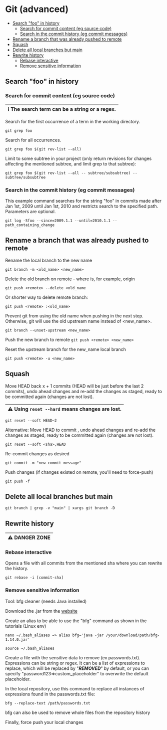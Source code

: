 # Git (advanced)

- [Search "foo" in history](#search-foo-in-history)
   * [Search for commit content (eg source code)](#search-for-commit-content-eg-source-code)
   * [Search in the commit history (eg commit messages)](#search-in-the-commit-history-eg-commit-messages)
- [Rename a branch that was already pushed to remote](#rename-a-branch-that-was-already-pushed-to-remote)
- [Squash](#squash)
- [Delete all local branches but main](#delete-all-local-branches-but-main)
- [Rewrite history](#rewrite-history)
   * [Rebase interactive](#rebase-interactive)
   * [Remove sensitive information](#remove-sensitive-information)

## Search "foo" in history

### Search for commit content (eg source code)

| ℹ️ The search term can be a string or a regex. |
|------------------------------------------------|

Search for the first occurrence of a term in the working directory.

`git grep foo`

Search for all occurrences.

`git grep foo $(git rev-list --all)`

Limit to some subtree in your project (only return revisions for changes affecting the mentioned subtree, and limit grep to that subtree):

`git grep foo $(git rev-list --all -- subtree/subsubtree) -- subtree/subsubtree`

### Search in the commit history (eg commit messages)

This example command searches for the string "foo" in commits made after Jan 1st, 2009 until Jan 1st, 2010 and restricts search to the specified path. Parameters are optional.

`git log -Sfoo --since=2009.1.1 --until=2010.1.1 -- path_containing_change`

## Rename a branch that was already pushed to remote

Rename the local branch to the new name 
 
`git branch -m <old_name> <new_name>` 
  
Delete the old branch on remote - where <remote> is, for example, origin 

`git push <remote> --delete <old_name` 
 
Or shorter way to delete remote branch: 
 
`git push <remote> :<old_name>`
 
Prevent git from using the old name when pushing in the next step. Otherwise, git will use the old upstream name instead of <new_name>. 
 
`git branch --unset-upstream <new_name>` 
 
Push the new branch to remote 
`git push <remote> <new_name>` 
 
Reset the upstream branch for the new_name local branch 

`git push <remote> -u <new_name>`

## Squash

Move HEAD back x + 1 commits (HEAD will be just before the last 2 commits), undo ahead changes and re-add the changes as staged, ready to be committed again (changes are not lost).

| ⚠️ Using `reset --hard` means changes are lost. |
|-------------------------------------------------|

`git reset --soft HEAD~2`

Alternative: Move HEAD to commit <sha>, undo ahead changes and re-add the changes as staged, ready to be committed again (changes are not lost).

`git reset --soft <sha>,HEAD`

Re-commit changes as desired

`git commit -m "new commit message"`

Push changes (if changes existed on remote, you'll need to force-push)

`git push -f`

## Delete all local branches but main

`git branch | grep -v "main" | xargs git branch -D`

## Rewrite history

| ⚠️ DANGER ZONE |
|----------------|

### Rebase interactive

Opens a file with all commits from the mentioned sha where you can rewrite the history.

`git rebase -i [commit-sha]`

### Remove sensitive information

Tool: bfg cleaner (needs Java installed)

Download the .jar from the [website](https://rtyley.github.io/bfg-repo-cleaner/)

Create an alias to be able to use the "bfg" command as shown in the tutorials (Linux env)

`nano ~/.bash_aliases => alias bfg='java -jar /your/download/path/bfg-1.14.0.jar'`

`source ~/.bash_aliases`

Create a file with the sensitive data to remove (ex passwords.txt). Expressions can be string or regex.
It can be a list of expressions to replace, which will be replaced by "***REMOVED***" by default, or you can specify "password123=>custom_placeholder" to overwrite the default placeholder.

In the local repository, use this command to replace all instances of expressions found in the passwords.txt file:

`bfg --replace-text /path/passwords.txt`

bfg can also be used to remove whole files from the repository history

Finally, force push your local changes


